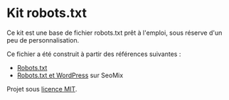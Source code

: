 Kit robots.txt
============

Ce kit est une base de fichier robots.txt prêt à l'emploi, sous réserve d'un peu de personnalisation.

Ce fichier a été construit à partir des références suivantes :
* [Robots.txt](http://robots-txt.com/)
* [Robots.txt et WordPress](http://www.seomix.fr/robots-txt-wordpress/) sur SeoMix


Projet sous [licence MIT](http://opensource.org/licenses/MIT "The MIT licence").
